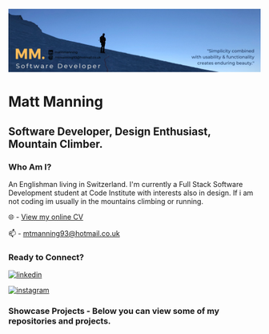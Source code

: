 ![MM Github Banner](./assets/images/MM..png)

# Matt Manning
## Software Developer, Design Enthusiast, Mountain Climber.

### Who Am I?

An Englishman living in Switzerland. I'm currently a Full Stack Software Development student at Code Institute with interests also in design. If i am not coding im usually in the mountains climbing or running.

🌐 - [View my online CV](https://mtmanning93.github.io/iam-mtmanning/)

📫 - mtmanning93@hotmail.co.uk

### Ready to Connect?

[<img src='https://img.shields.io/badge/LinkedIn-0077B5?style=for-the-badge&logo=linkedin&logoColor=white' alt='linkedin'>](https://www.linkedin.com/in/matttmanning/)

[<img src='https://img.shields.io/badge/Instagram-E4405F?style=for-the-badge&logo=instagram&logoColor=white' alt='instagram'>](https://www.instagram.com/mattmanning93/)

### Showcase Projects - Below you can view some of my repositories and projects. 

<!--✨

Here are some ideas to get you started:

-  I’m currently working on ...
- 🌱 I’m currently learning ...
- 👯 I’m looking to collaborate on ...
- 🤔 I’m looking for help with ...
- 💬 Ask me about ...
- 😄 Pronouns: ...
-  Fun fact: ...
-->
